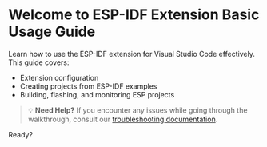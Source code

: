 # Welcome to ESP-IDF Extension Basic Usage Guide

Learn how to use the ESP-IDF extension for Visual Studio Code effectively. This guide covers:

* Extension configuration
* Creating projects from ESP-IDF examples  
* Building, flashing, and monitoring ESP projects

> 💡 **Need Help?** If you encounter any issues while going through the walkthrough, consult our [troubleshooting documentation](https://github.com/espressif/vscode-esp-idf-extension/blob/master/docs/TROUBLESHOOTING.md).

Ready?